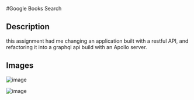 #Google Books Search

## Description

this assignment had me changing an application built with a restful API, and refactoring it into a graphql api build with an Apollo server.

## Images
![image](https://github.com/Aidan-Farina/week-21-challenge/assets/127269326/0aaff7d6-c8ae-4835-8d81-c40c641c26af)

![image](https://github.com/Aidan-Farina/week-21-challenge/assets/127269326/25d45d98-571f-4bcb-af60-28393dfdf734)


